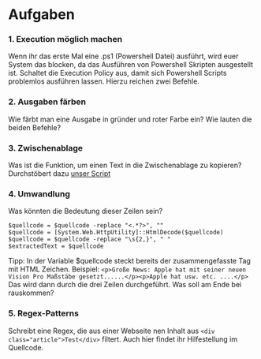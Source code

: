 # Aufgaben
### 1. Execution möglich machen
Wenn ihr das erste Mal eine .ps1 (Powershell Datei) ausführt, wird euer System das blocken, da das Ausführen von Powershell Skripten ausgestellt ist.
Schaltet die Execution Policy aus, damit sich Powershell Scripts problemlos ausführen lassen. Hierzu reichen zwei Befehle.

### 2. Ausgaben färben
Wie färbt man eine Ausgabe in gründer und roter Farbe ein? Wie lauten die beiden Befehle?

### 3. Zwischenablage
Was ist die Funktion, um einen Text in die Zwischenablage zu kopieren?
Durchstöbert dazu [unser Script](../the_zusammenfasser.ps1)

### 4. Umwandlung
Was könnten die Bedeutung dieser Zeilen sein?

```
$quellcode = $quellcode -replace "<.*?>", ""
$quellcode = [System.Web.HttpUtility]::HtmlDecode($quellcode)
$quellcode = $quellcode -replace "\s{2,}", " "
$extractedText = $quellcode
```

Tipp: In der Variable $quellcode steckt bereits der zusammengefasste Tag mit HTML Zeichen.
Beispiel:
`<p>Große News: Apple hat mit seiner neuen Vision Pro Maßstäbe gesetzt......</p><p>Apple hat usw. etc. ....</p>`
Das wird dann durch die drei Zeilen durchgeführt. Was soll am Ende bei rauskommen?

### 5. Regex-Patterns
Schreibt eine Regex, die aus einer Webseite nen Inhalt aus `<div class="article">Test</div>` filtert.
Auch hier findet ihr Hilfestellung im Quellcode. 




